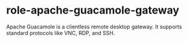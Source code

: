 # role-apache-guacamole-gateway 
Apache Guacamole is a clientless remote desktop gateway.
It supports standard protocols like VNC, RDP, and SSH.

